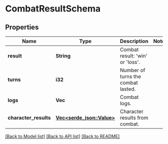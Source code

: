 # CombatResultSchema

## Properties

Name | Type | Description | Notes
------------ | ------------- | ------------- | -------------
**result** | **String** | Combat result: 'win' or 'loss'. | 
**turns** | **i32** | Number of turns the combat lasted. | 
**logs** | **Vec<String>** | Combat logs. | 
**character_results** | [**Vec<serde_json::Value>**](serde_json::Value.md) | Character results from combat. | 

[[Back to Model list]](../README.md#documentation-for-models) [[Back to API list]](../README.md#documentation-for-api-endpoints) [[Back to README]](../README.md)


